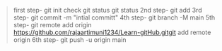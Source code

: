 >first step-
git init
>check git status
git status
>2nd step-
git add
>3rd step-
git commit -m "intial committ"
>4th step-
git branch -M main
>5th step-
git remote add origin
 https://github.com/rajaartimuni1234/Learn-gitHub.gitgit add remote origin 
 >6th step-
 git push -u origin main